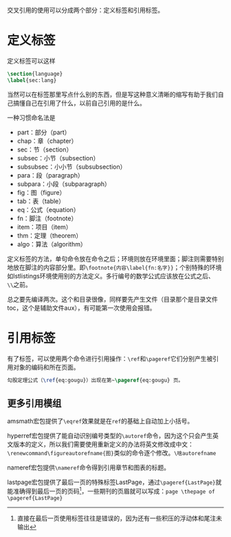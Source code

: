 交叉引用的使用可以分成两个部分：定义标签和引用标签。
# 定义标签

定义标签可以这样
```latex
\section{language}
\label{sec:lang}
```
当然可以在标签那里写点什么别的东西，但是写这种意义清晰的缩写有助于我们自己搞懂自己在引用了什么，以前自己引用的是什么。

一种习惯命名法是
* part：部分（part）
* chap：章（chapter）
* sec：节（section）
* subsec：小节（subsection）
* subsubsec：小小节（subsubsection）
* para：段（paragraph）
* subpara：小段（subparagraph）
* fig：图（figure）
* tab：表（table）
* eq：公式（equation）
* fn：脚注（footnote）
* item：项目（item）
* thm：定理（theorem）
* algo：算法（algorithm）

定义标签的方法，单句命令放在命令之后；环境则放在环境里面；脚注则需要特别地放在脚注的内容部分里。即`\footnote{内容\label{fn:名字}}`；个别特殊的环境如lstlistings环境使用别的方法定义。多行编号的数学公式应该放在公式之后、`\\`之前。

总之要先编译两次。这个和目录很像，同样要先产生文件（目录那个是目录文件toc，这个是辅助文件aux），有可能第一次使用会报错。
# 引用标签

有了标签，可以使用两个命令进行引用操作：`\ref`和`\pageref`它们分别产生被引用对象的编码和所在页面。
```latex
勾股定理公式（\ref{eq:gougu}）出现在第~\pageref{eq:gougu} 页。
```

## 更多引用模组

amsmath宏包提供了`\eqref`效果就是在`ref`的基础上自动加上小括号。

hyperref宏包提供了能自动识别编号类型的`\autoref`命令，因为这个只会产生英文版本的定义，所以我们需要使用重新定义的办法将英文修改成中文：`\renewcommand\figureautorefname{图}`类似的命令逐个修改。`\啥autorefname`

nameref宏包提供`\nameref`命令得到引用章节和图表的标题。

lastpage宏包提供了最后一页的特殊标签LastPage，通过`\pageref{LastPage}`就能准确得到最后一页的页码[^1]，一些期刊的页眉就可以写成：`page \thepage of \pageref{LastPage}`

[^1]: 直接在最后一页使用标签往往是错误的，因为还有一些积压的浮动体和尾注未输出